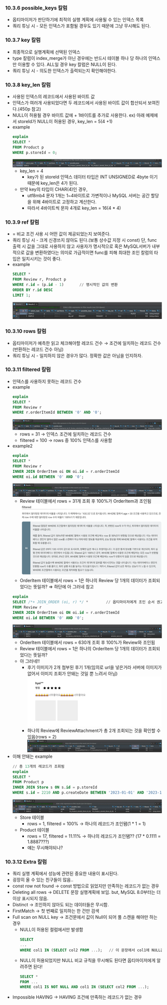 ### 10.3.6 possible_keys 칼럼

- 옵티마이저가 판단하기에 최적의 실행 계획에 사용될 수 있는 인덱스 목록
- 쿼리 튜닝 시 - 모든 인덱스가 포함될 경우도 있기 때문에 그냥 무시해도 된다.

### 10.3.7 key 칼럼

- 최종적으로 실행계획에 선택된 인덱스
- type 칼럼이 index_merge가 아닌 경우에는 반드시 테이블 하나 당 하나의 인덱스만 이용할 수 있다. ALL일 경우 key 칼럼은 NULL이 된다.
- 쿼리 튜닝 시 - 의도한 인덱스가 출력되는지 확인해야한다.

### 10.3.8 key_len 칼럼

- 사용된 인덱스의 레코드에서 사용된 바이트 값
- 인덱스가 여러개 사용되었다면 두 레코드에서 사용된 바이트 값이 합산되서 보여진다.(450p 참고)
- NULL이 허용될 경우 바이트 값에 + 1바이트를 추가로 사용한다. ex) 아래 예제에서 storeId가 NULL이 허용된 경우, key_len = 5(4 +1)
- example
  ```sql
  explain
  SELECT *
  FROM Product p
  WHERE p.storeId = 0;
  ```
  ![alt text](img/image-5.png)
  - key_len = 4
    - key가 된 storeId 인덱스 데이터 타입은 INT UNSIGNED로 4byte 이기 때문에 key_len은 4가 된다.
  - 만약 key의 타입이 CHAR(4)인 경우,
    - utf8mb4 문자 1개는 1~4바이트로 가변적이나 MySQL 서버는 공간 할당을 위해 4바이트로 고정하고 계산한다.
    - 따라서 4바이트씩 문자 4개로 key_len = 16(4 \* 4)

### 10.3.9 ref 칼럼

- = 비교 조건 사용 시 어떤 값이 제공되었는지 보여준다.
- 쿼리 튜닝 시 - 크게 신경쓰지 않아도 된다.(보통 상수값 지정 시 const) 단, func 출력 시 값을 그대로 사용하지 않고 사용자가 명시적으로 혹은 MySQL서버가 내부적으로 값을 변환하였다는 의미로 가급적이면 func를 피해 최대한 조인 칼럼의 타입은 일치시키는 것이 좋다.
- example
  ```sql
  SELECT *
  FROM Review r, Product p
  WHERE r.id = (p.id - 1)       // 명시적인 값의 변환
  ORDER BY r.id DESC
  LIMIT 1;
  ```
  ![alt text](img/image-6.png)

### 10.3.10 rows 칼럼

- 옵티마이저가 예측한 읽고 체크해야할 레코드 건수 → 조건에 일치하는 레코드 건수(반환하는 레코드 건수 아님)
- 쿼리 튜닝 시 - 일치하지 않은 경우가 많다. 정확한 값은 아님을 인지하자.

### 10.3.11 filtered 칼럼

- 인덱스를 사용하지 못하는 레코드 건수
- example
  ```sql
  explain
  SELECT *
  FROM Review r
  WHERE r.orderItemId BETWEEN '0' AND '0';
  ```
  ![alt text](img/image-7.png)
  - rows = 31 → 인덱스 조건에 일치하는 레코드 건수
  - filtered = 100 → rows 중 100% 인덱스를 사용함
- example2
  ```sql
  explain
  SELECT *
  FROM Review r
  INNER JOIN OrderItem oi ON oi.id = r.orderItemId
  WHERE oi.id BETWEEN '0' AND '0';
  ```
  ![alt text](img/image-8.png)
  - Review 테이블에서 rows = 31개 조회 후 100%가 OrderItem과 조인됨
    ![alt text](img/image-9.png)
  - OrderItem 테이블에서 rows = 1은 하나의 Review 당 1개의 데이터가 조회되었다는 뜻일까? ⇒ 하단에 아 그러네 참고
  ```sql
  explain
  SELECT /*+ JOIN_ORDER (oi, r) */ *        // 옵티마이저에게 조인 순서 권고
  FROM Review r
  INNER JOIN OrderItem oi ON oi.id = r.orderItemId
  WHERE oi.id BETWEEN '0' AND '0';
  ```
  ![alt text](img/image-10.png)
  - OrderItem 테이블에서 rows = 630개 조회 후 100%가 Review와 조인됨
  - Review 테이블에서 rows = 1은 하나의 OrderItem 당 1개의 데이터가 조회되었다는 뜻일까?
  - 아 그러네‼️
    - 후기 이미지가 2개 첨부된 후기 1개(임의로 url을 넣은거라 서버에 이미지가 없어서 이미지 조회가 안돼는 것일 뿐 느려서 아님)
      ![alt text](img/image-11.png)
    - 하나의 Review에 ReviewAttachment가 총 2개 조회되는 것을 확인할 수 있음(rows = 2)
      ![alt text](img/image-12.png)
- 이해 안돼는 example
  ```sql
  // 총 13개의 레코드가 조회됨
  explain
  SELECT *
  FROM Product p
  INNER JOIN Store s ON s.id = p.storeId
  WHERE s.id = 2210 AND p.createDate BETWEEN '2023-01-01' AND '2023-12-01';
  ```
  ![alt text](img/image-13.png)
  - Store 테이블
    - rows = 1, filtered = 100% → 하나의 레코드가 조인됌(1 \* 1 = 1)
  - Product 테이블
    - rows = 17, filtered = 11.11% → 하나의 레코드가 조인됌?? (17 \* 0.1111 = 1.8887???)
    - 얘는 무시해야되나?

### 10.3.12 Extra 칼럼

- 쿼리 실행 계획에서 성능에 관련된 중요한 내용이 표시된다.
- 굉장히 올 수 있는 친구들이 많음..
- const row not found → const 방법으로 읽었지만 만족하는 레코드가 없는 경우
- Deleting all rows → DELETE 문장 실행계획에 보임. but, MySQL 8.0부터는 더 이상 표시되지 않음.
- Distinct → 조인하지 않아도 되는 데이터들은 무시함.
- FirstMatch → 첫 번째로 일치하는 한 건만 검색
- Full scan on NULL key → 조건문에서 값이 Null이 되어 풀 스캔을 해야만 하는 경우
  - NULL이 허용된 컬럼에서만 발생함
    ```sql
    SELECT
    ...
    WHERE col1 IN (SELECT col2 FROM ...);   // 이 문장에서 col1에 NULL값이 대입된 경우(NULL IN (SELECT col2 FROM ...))
    ```
  - NULL이 허용되었지만 NULL 비교 규칙을 무시해도 된다면 옵티마이저에게 알려주면 된다!
    ```sql
    SELECT *
    FROM ...
    WHERE col1 IS NOT NULL AND col1 IN (SELECT col2 FROM ...);
    ```
- Impossible HAVING → HAVING 조건에 만족하는 레코드가 없는 경우
